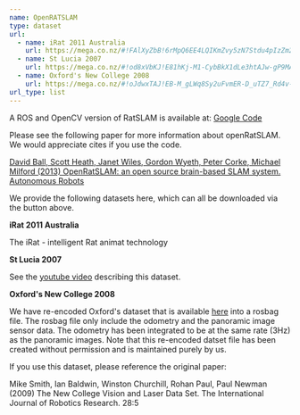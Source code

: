 ```yaml
---
name: OpenRATSLAM
type: dataset
url:
  - name: iRat 2011 Australia
    url: https://mega.co.nz/#!FAlXyZbB!6rMpQ6EE4LQIKmZvy5zN7Stdu4pIzZm2h3TnHkG2wms
  - name: St Lucia 2007
    url: https://mega.co.nz/#!od8xVbKJ!E81hKj-M1-CybBkX1dLe3htAJw-gP9MAQIEeZkPwuUY
  - name: Oxford's New College 2008
    url: https://mega.co.nz/#!oJdwxTAJ!EB-M_gLWq8Sy2uFvmER-D_uTZ7_Rd4v-5ZUhu1YGNCQ
url_type: list
---
```


A ROS and OpenCV version of RatSLAM is available at: [Google Code](https://code.google.com/archive/p/ratslam/)

Please see the following paper for more information about openRatSLAM. We would appreciate cites if you use the code.

[David Ball, Scott Heath, Janet Wiles, Gordon Wyeth, Peter Corke, Michael Milford (2013) OpenRatSLAM: an open source brain-based SLAM system. Autonomous Robots](http://link.springer.com/article/10.1007%2Fs10514-012-9317-9)

We provide the following datasets here, which can all be downloaded via the button above.

**iRat 2011 Australia**

The iRat - intelligent Rat animat technology

**St Lucia 2007**

See the [youtube video](http://www.youtube.com/watch?v=-0XSUi69Yvs) describing this dataset.

**Oxford's New College 2008**

We have re-encoded Oxford's dataset that is available [here](http://www.robots.ox.ac.uk/NewCollegeData/) into a rosbag file. The rosbag file only include the odometry and the panoramic image sensor data. The odometry has been integrated to be at the same rate (3Hz) as the panoramic images. Note that this re-encoded datset file has been created without permission and is maintained purely by us.

If you use this dataset, please reference the original paper:

Mike Smith, Ian Baldwin, Winston Churchill, Rohan Paul, Paul Newman (2009) The New College Vision and Laser Data Set. The International Journal of Robotics Research. 28:5
